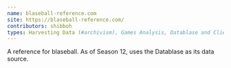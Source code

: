 ```yaml
---
name: blaseball-reference.com
site: https://blaseball-reference.com/
contributors: shibboh
types: Harvesting Data (#archivism), Games Analysis, Datablase and Clients
---
```

A reference for blaseball. As of Season 12, uses the Datablase as its data source.
